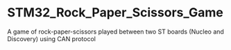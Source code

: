 # STM32_Rock_Paper_Scissors_Game
A game of rock-paper-scissors played between two ST boards (Nucleo and Discovery) using CAN protocol

